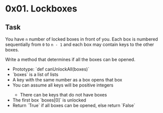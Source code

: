 # 0x01. Lockboxes

## Task

You have `n` number of locked boxes in front of you. Each box is numbered sequentially from `0` to `n - 1` and each box may contain keys to the other boxes.

Write a method that determines if all the boxes can be opened.

<ul>
<li>Prototype: `def canUnlockAll(boxes)`</li>
<li>`boxes` is a list of lists</li>
<li>A key with the same number as a box opens that box</li>
<li>You can assume all keys will be positive integers</li>
<ul>
<li>There can be keys that do not have boxes</li>
</ul>
<li>The first box `boxes[0]` is unlocked</li>
<li>Return `True` if all boxes can be opened, else return `False`</li>
</ul>
